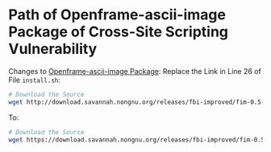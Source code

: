 # Path of Openframe-ascii-image Package of Cross-Site Scripting Vulnerability

Changes to [Openframe-ascii-image Package](https://registry.npmjs.org/openframe-ascii-image/-/openframe-ascii-image-0.1.0.tgz):
Replace the Link in Line 26 of File `install.sh`:
 ```bash
# Download the Source
wget http://download.savannah.nongnu.org/releases/fbi-improved/fim-0.5-rc1.tar.gz
 ```
To:
 ```bash
# Download the Source
wget https://download.savannah.nongnu.org/releases/fbi-improved/fim-0.5-rc1.tar.gz
 ```
